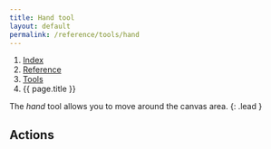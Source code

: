 ```yaml
---
title: Hand tool
layout: default
permalink: /reference/tools/hand
---
```


<nav aria-label="breadcrumb">
  <ol class="breadcrumb small">
    <li class="breadcrumb-item"><a href="{{ site.url }}">Index</a></li>
    <li class="breadcrumb-item"><a href="../../../reference">Reference</a></li>
    <li class="breadcrumb-item"><a href="../tools/">Tools</a></li>
    <li class="breadcrumb-item active" aria-current="page">{{ page.title }}</li>
  </ol>
</nav>

The *hand* tool allows you to move around the canvas area.
{: .lead }


Actions
-------


